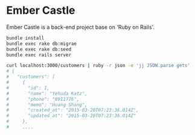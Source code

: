 Ember Castle
==============================
Ember Castle is a back-end project base on 'Ruby on Rails'.

```bash
bundle install
bundle exec rake db:migrae
bundle exec rake db:seed
bundle exec rails server
```

```bash
curl localhost:3000/customers | ruby -r json -e 'jj JSON.parse gets'
# {
#   "customers": [
#     {
#       "id": 1,
#       "name": "Yehuda Katz",
#       "phone": "8911776",
#       "memo": "Huang Shang",
#       "created_at": "2015-03-20T07:23:36.014Z",
#       "updated_at": "2015-03-20T07:23:36.014Z"
#     },
#     ....
```